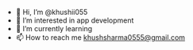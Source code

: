 - 👋 Hi, I’m @khushii055
- 👀 I’m interested in app development
- 🌱 I’m currently learning 
- 📫 How to reach me khushsharma0555@gmail.com

<!---
khushii055/khushii055 is a ✨ special ✨ repository because its `README.md` (this file) appears on your GitHub profile.
You can click the Preview link to take a look at your changes.
--->
